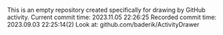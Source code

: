 This is an empty repository created specifically for drawing by GitHub activity.
Current commit time: 2023.11.05 22:26:25
Recorded commit time: 2023.09.03 22:25:14(2)
Look at: github.com/baderik/ActivityDrawer
